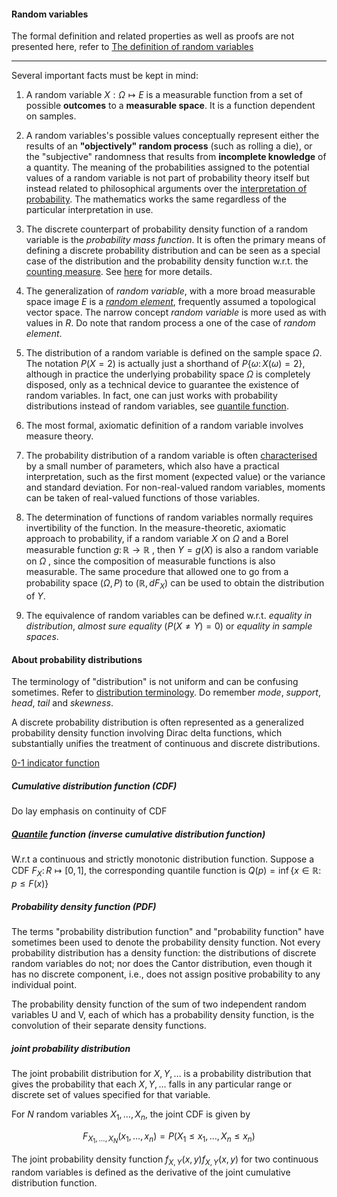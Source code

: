 #### Random variables
The formal definition and related properties as well as proofs are not presented here, refer to [The definition of random variables](https://en.wikipedia.org/wiki/Random_variable#Definition)

---

  Several important facts must be kept in mind:

1. A random variable $X:\Omega\mapsto E$ is a measurable function from a set of possible __outcomes__ to a __measurable space__. It is a function dependent on samples.

2. A random variables's possible values conceptually represent either the results of an __"objectively" random process__ (such as rolling a die), or the "subjective" randomness that results from __incomplete knowledge__ of a quantity. The meaning of the probabilities assigned to the potential values of a random variable is not part of probability theory itself but instead related to philosophical arguments over the [interpretation of probability](https://plato.stanford.edu/entries/probability-interpret/). The mathematics works the same regardless of the particular interpretation in use.

3. The discrete counterpart of probability density function of a random variable is the _probability mass function_. It is often the primary means of defining a discrete probability distribution and can be seen as a special case of the distribution and the probability density function w.r.t. the [counting measure](https://en.wikipedia.org/wiki/Counting_measure). See [here](https://en.wikipedia.org/wiki/Probability_mass_function#Measure_theoretic_formulation) for more details.

4. The generalization of _random variable_, with a more broad measurable space image $E$ is a [_random element_](https://en.wikipedia.org/wiki/Random_element), frequently assumed a topological vector space. The narrow concept _random variable_ is more used as with values in $R$. Do note that random process a one of the case of _random element_.

5. The distribution of a random variable is defined on the sample space $\Omega$. The notation $P(X=2)$ is actually just a shorthand of $P\{\omega\colon X(\omega)=2\}$, although in practice the underlying probability space $\Omega$ is completely disposed, only as a technical device to guarantee the existence of random variables. In fact, one can just works with probability distributions instead of random variables, see [quantile function](https://en.wikipedia.org/wiki/Quantile_function).

6. The most formal, axiomatic definition of a random variable involves measure theory.

7. The probability distribution of a random variable is often [characterised](https://en.wikipedia.org/wiki/Moment_problem) by a small number of parameters, which also have a practical interpretation, such as the first moment (expected value) or the variance and standard deviation. For non-real-valued random variables, moments can be taken of real-valued functions of those variables.

8. The determination of functions of random variables normally requires invertibility of the function. In the measure-theoretic, axiomatic approach to probability, if a random variable $X$ on $\Omega$  and a Borel measurable function $g\colon \mathbb {R} \rightarrow \mathbb {R}$ , then $Y=g(X)$ is also a random variable on  $\Omega$ , since the composition of measurable functions is also measurable. The same procedure that allowed one to go from a probability space $(\Omega ,P)$ to  $(\mathbb {R} ,dF_{X})$ can be used to obtain the distribution of $Y$.

9. The equivalence of random variables can be defined w.r.t. _equality in distribution_, _almost sure equality_ ($P(X\neq Y)=0$) or _equality in sample spaces_.

#### About probability distributions

The terminology of "distribution" is not uniform and can be confusing sometimes. Refer to [distribution terminology](https://en.wikipedia.org/wiki/Probability_distribution#Terminology). Do remember _mode_, _support_, _head_, _tail_ and _skewness_.

A discrete probability distribution is often represented as a generalized probability density function involving Dirac delta functions, which substantially unifies the treatment of continuous and discrete distributions.

[0-1 indicator function](https://en.wikipedia.org/wiki/Indicator_function)

##### Cumulative distribution function (CDF)

Do lay emphasis on continuity of CDF

##### [Quantile](https://en.wikipedia.org/wiki/Quantile) function (inverse cumulative distribution function)

W.r.t a continuous and strictly monotonic distribution function. Suppose a CDF $F_{X}\colon R\mapsto\left[0,1\right]$, the corresponding quantile function is $Q\left(p\right)=\inf\left\{ x\in\mathbb{R}\colon p\leq F\left(x\right)\right\}$

##### Probability density function (PDF)

The terms "probability distribution function" and "probability function" have sometimes been used to denote the probability density function. Not every probability distribution has a density function: the distributions of discrete random variables do not; nor does the Cantor distribution, even though it has no discrete component, i.e., does not assign positive probability to any individual point.

The probability density function of the sum of two independent random variables U and V, each of which has a probability density function, is the convolution of their separate density functions.

##### joint probability distribution

The joint probabilit distribution for $X,Y,\dots$ is a probability distribution that gives the probability that each $X,Y,\dots$ falls in any particular range or discrete set of values specified for that variable.

For $N$ random variables $X_1, \dots, X_n$, the joint CDF is given by

$$
F_{X_{1},\dots,X_{N}}\left(x_{1},\dots,x_{n}\right)=P\left(X_{1}\leq x_{1},\dots,X_{n}\leq x_{n}\right)
$$

The joint probability density function ${\displaystyle f_{X,Y}(x,y)} f_{{X,Y}}(x,y)$ for two continuous random variables is defined as the derivative of the joint cumulative distribution function.

